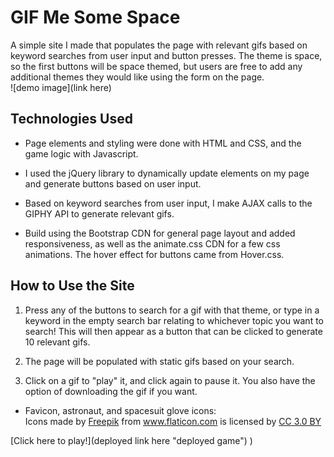 GIF Me Some Space
=======================================
A simple site I made that populates the page with relevant gifs based on keyword searches from user input and button presses. The theme is space, so the first buttons will be space themed, but users are free to add any additional themes they would like using the form on the page.    
![demo image](link here)

## Technologies Used
+ Page elements and styling were done with HTML and CSS, and the game logic with Javascript. 
  
+ I used the jQuery library to dynamically update elements on my page and generate buttons based on user input. 
  
+ Based on keyword searches from user input, I make AJAX calls to the GIPHY API to generate relevant gifs.
  
+ Build using the Bootstrap CDN for general page layout and added responsiveness, as well as the animate.css CDN for a few css animations. The hover effect for buttons came from Hover.css.

## How to Use the Site

1. Press any of the buttons to search for a gif with that theme, or type in a keyword in the empty search bar relating to whichever topic you want to search! This will then appear as a button that can be clicked to generate 10 relevant gifs.
   
2. The page will be populated with static gifs based on your search.
   
3. Click on a gif to "play" it, and click again to pause it. You also have the option of downloading the gif if you want.

 + Favicon, astronaut, and spacesuit glove icons: <div>Icons made by <a href="https://www.freepik.com/" title="Freepik">Freepik</a> from <a href="https://www.flaticon.com/" 			    title="Flaticon">www.flaticon.com</a> is licensed by <a href="http://creativecommons.org/licenses/by/3.0/" 			    title="Creative Commons BY 3.0" target="_blank">CC 3.0 BY</a></div>
   
  
[Click here to play!](deployed link here "deployed game")
)